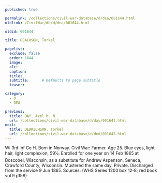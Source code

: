 ```yaml
---
published: true

permalink: /collections/civil-war-database/d/dea/001644.html
oldlink: /CivilWar/db/d/dea/001644.html

oldid: 001644

title: DEACHSON, Torkel

pagelist:
  exclude: false
  order: 1644
  image: 
  alt:
  caption:
  title:
  subtitle:      # Defaults to page subtitle
  teaser:

category: 
  - D 
  - DEA

previous:
  title: DAY, Axel M. N.
  url: /collections/civil-war-database/d/day/001643.html  
next:
  title: DEDRICHSON, Torkel
  url: /collections/civil-war-database/d/ded/001645.html   
---
```

WI 3rd Inf Co H. Born in Norway. Civil War: Farmer. Age 25. Blue eyes, light hair, light complexion, 5&#146;9&frac12;&#148;. Enrolled for one year on 14 Feb 1865 at Boscobel, Wisconsin, as a substitute for Andrew Aspenson, Seneca, Crawford County, Wisconsin. Mustered the same day. Private. Discharged from the service 9 Jun 1865. Sources: (WHS Series 1200 box 12-8; red book vol 9 p158)